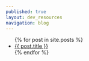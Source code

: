 ```yaml
---
published: true
layout: dev_resources
navigation: blog
---
```


<ul>
  {% for post in site.posts %}
    <li>
      <a href="/iae-global/{{ post.url }}">{{ post.title }}</a>
    </li>
  {% endfor %}
</ul>
